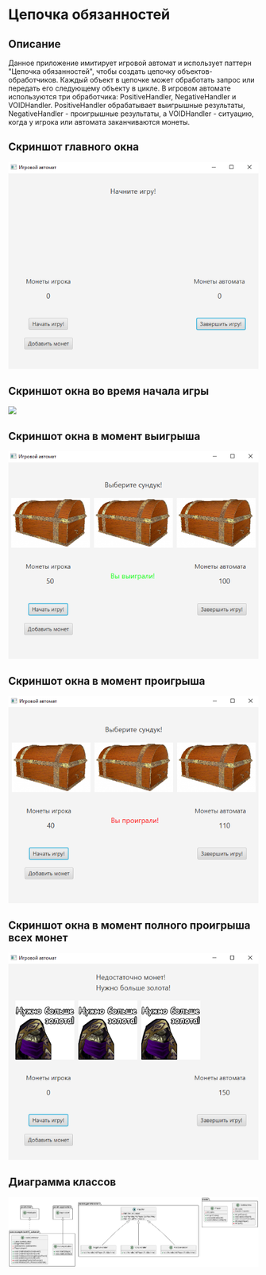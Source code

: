 # Цепочка обязанностей

**Описание**
--
Данное приложение имитирует игровой автомат и использует паттерн "Цепочка обязанностей", 
чтобы создать цепочку объектов-обработчиков. Каждый объект в цепочке может обработать запрос 
или передать его следующему объекту в цикле. В игровом автомате используются три обработчика: 
PositiveHandler, NegativeHandler и VOIDHandler. PositiveHandler обрабатывает выигрышные результаты, 
NegativeHandler - проигрышные результаты, а VOIDHandler - ситуацию, когда у игрока или автомата заканчиваются монеты.

Скриншот главного окна
---
![Главное окно](img/mainWin.PNG)

Скриншот окна во время начала игры
---
![](img/gameWln.PNG)

Скриншот окна в момент выигрыша 
---
![](img/winWindow.PNG)


Скриншот окна в момент проигрыша 
---
![](img/loseWin.PNG)


Скриншот окна в момент полного проигрыша всех монет
---
![](img/fullLoseWin.PNG)


Диаграмма классов
---
![](img/class.png)
